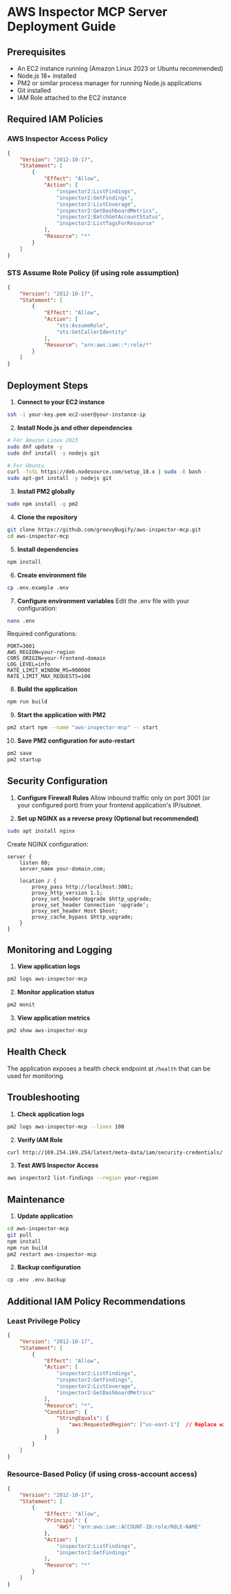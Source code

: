 # AWS Inspector MCP Server Deployment Guide

## Prerequisites
- An EC2 instance running (Amazon Linux 2023 or Ubuntu recommended)
- Node.js 18+ installed
- PM2 or similar process manager for running Node.js applications
- Git installed
- IAM Role attached to the EC2 instance

## Required IAM Policies

### AWS Inspector Access Policy
```json
{
    "Version": "2012-10-17",
    "Statement": [
        {
            "Effect": "Allow",
            "Action": [
                "inspector2:ListFindings",
                "inspector2:GetFindings",
                "inspector2:ListCoverage",
                "inspector2:GetDashboardMetrics",
                "inspector2:BatchGetAccountStatus",
                "inspector2:ListTagsForResource"
            ],
            "Resource": "*"
        }
    ]
}
```

### STS Assume Role Policy (if using role assumption)
```json
{
    "Version": "2012-10-17",
    "Statement": [
        {
            "Effect": "Allow",
            "Action": [
                "sts:AssumeRole",
                "sts:GetCallerIdentity"
            ],
            "Resource": "arn:aws:iam::*:role/*"
        }
    ]
}
```

## Deployment Steps

1. **Connect to your EC2 instance**
```bash
ssh -i your-key.pem ec2-user@your-instance-ip
```

2. **Install Node.js and other dependencies**
```bash
# For Amazon Linux 2023
sudo dnf update -y
sudo dnf install -y nodejs git

# For Ubuntu
curl -fsSL https://deb.nodesource.com/setup_18.x | sudo -E bash -
sudo apt-get install -y nodejs git
```

3. **Install PM2 globally**
```bash
sudo npm install -g pm2
```

4. **Clone the repository**
```bash
git clone https://github.com/groovyBugify/aws-inspector-mcp.git
cd aws-inspector-mcp
```

5. **Install dependencies**
```bash
npm install
```

6. **Create environment file**
```bash
cp .env.example .env
```

7. **Configure environment variables**
Edit the .env file with your configuration:
```bash
nano .env
```

Required configurations:
```env
PORT=3001
AWS_REGION=your-region
CORS_ORIGIN=your-frontend-domain
LOG_LEVEL=info
RATE_LIMIT_WINDOW_MS=900000
RATE_LIMIT_MAX_REQUESTS=100
```

8. **Build the application**
```bash
npm run build
```

9. **Start the application with PM2**
```bash
pm2 start npm --name "aws-inspector-mcp" -- start
```

10. **Save PM2 configuration for auto-restart**
```bash
pm2 save
pm2 startup
```

## Security Configuration

1. **Configure Firewall Rules**
Allow inbound traffic only on port 3001 (or your configured port) from your frontend application's IP/subnet.

2. **Set up NGINX as a reverse proxy (Optional but recommended)**
```bash
sudo apt install nginx
```

Create NGINX configuration:
```nginx
server {
    listen 80;
    server_name your-domain.com;

    location / {
        proxy_pass http://localhost:3001;
        proxy_http_version 1.1;
        proxy_set_header Upgrade $http_upgrade;
        proxy_set_header Connection 'upgrade';
        proxy_set_header Host $host;
        proxy_cache_bypass $http_upgrade;
    }
}
```

## Monitoring and Logging

1. **View application logs**
```bash
pm2 logs aws-inspector-mcp
```

2. **Monitor application status**
```bash
pm2 monit
```

3. **View application metrics**
```bash
pm2 show aws-inspector-mcp
```

## Health Check

The application exposes a health check endpoint at `/health` that can be used for monitoring.

## Troubleshooting

1. **Check application logs**
```bash
pm2 logs aws-inspector-mcp --lines 100
```

2. **Verify IAM Role**
```bash
curl http://169.254.169.254/latest/meta-data/iam/security-credentials/
```

3. **Test AWS Inspector Access**
```bash
aws inspector2 list-findings --region your-region
```

## Maintenance

1. **Update application**
```bash
cd aws-inspector-mcp
git pull
npm install
npm run build
pm2 restart aws-inspector-mcp
```

2. **Backup configuration**
```bash
cp .env .env.backup
```

## Additional IAM Policy Recommendations

### Least Privilege Policy
```json
{
    "Version": "2012-10-17",
    "Statement": [
        {
            "Effect": "Allow",
            "Action": [
                "inspector2:ListFindings",
                "inspector2:GetFindings",
                "inspector2:ListCoverage",
                "inspector2:GetDashboardMetrics"
            ],
            "Resource": "*",
            "Condition": {
                "StringEquals": {
                    "aws:RequestedRegion": ["us-east-1"]  // Replace with your region
                }
            }
        }
    ]
}
```

### Resource-Based Policy (if using cross-account access)
```json
{
    "Version": "2012-10-17",
    "Statement": [
        {
            "Effect": "Allow",
            "Principal": {
                "AWS": "arn:aws:iam::ACCOUNT-ID:role/ROLE-NAME"
            },
            "Action": [
                "inspector2:ListFindings",
                "inspector2:GetFindings"
            ],
            "Resource": "*"
        }
    ]
}
```